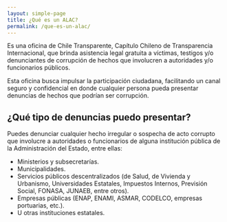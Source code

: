 ```yaml
---
layout: simple-page
title: ¿Qué es un ALAC?
permalink: /que-es-un-alac/
---
```


Es una oficina de Chile Transparente, Capítulo Chileno de Transparencia Internacional, que brinda asistencia legal gratuita a víctimas, testigos y/o denunciantes de corrupción de hechos que involucren a autoridades y/o funcionarios públicos.

Esta oficina busca impulsar la participación ciudadana, facilitando un canal seguro y confidencial en donde cualquier persona pueda presentar denuncias de hechos que podrían ser corrupción.

## ¿Qué tipo de denuncias puedo presentar?

Puedes denunciar cualquier hecho irregular o sospecha de acto corrupto que involucre a autoridades o funcionarios de alguna institución pública de la Administración del Estado, entre ellas:

- Ministerios y subsecretarías.
- Municipalidades.
- Servicios públicos descentralizados (de Salud, de Vivienda y Urbanismo, Universidades Estatales, Impuestos Internos, Previsión Social, FONASA, JUNAEB, entre otros).
- Empresas públicas (ENAP, ENAMI, ASMAR, CODELCO, empresas portuarias, etc.).
- U otras instituciones estatales.
